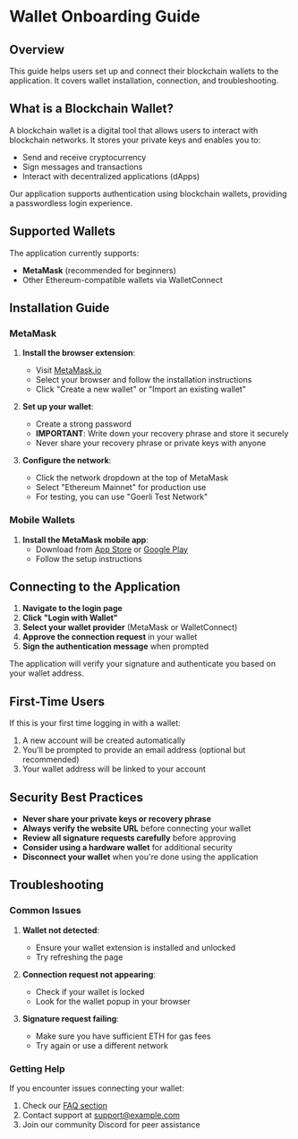 # Wallet Onboarding Guide

## Overview
This guide helps users set up and connect their blockchain wallets to the application. It covers wallet installation, connection, and troubleshooting.

## What is a Blockchain Wallet?

A blockchain wallet is a digital tool that allows users to interact with blockchain networks. It stores your private keys and enables you to:

- Send and receive cryptocurrency
- Sign messages and transactions
- Interact with decentralized applications (dApps)

Our application supports authentication using blockchain wallets, providing a passwordless login experience.

## Supported Wallets

The application currently supports:

- **MetaMask** (recommended for beginners)
- Other Ethereum-compatible wallets via WalletConnect

## Installation Guide

### MetaMask

1. **Install the browser extension**:
   - Visit [MetaMask.io](https://metamask.io/download/)
   - Select your browser and follow the installation instructions
   - Click "Create a new wallet" or "Import an existing wallet"

2. **Set up your wallet**:
   - Create a strong password
   - **IMPORTANT**: Write down your recovery phrase and store it securely
   - Never share your recovery phrase or private keys with anyone

3. **Configure the network**:
   - Click the network dropdown at the top of MetaMask
   - Select "Ethereum Mainnet" for production use
   - For testing, you can use "Goerli Test Network"

### Mobile Wallets

1. **Install the MetaMask mobile app**:
   - Download from [App Store](https://apps.apple.com/us/app/metamask/id1438144202) or [Google Play](https://play.google.com/store/apps/details?id=io.metamask)
   - Follow the setup instructions

## Connecting to the Application

1. **Navigate to the login page**
2. **Click "Login with Wallet"**
3. **Select your wallet provider** (MetaMask or WalletConnect)
4. **Approve the connection request** in your wallet
5. **Sign the authentication message** when prompted

The application will verify your signature and authenticate you based on your wallet address.

## First-Time Users

If this is your first time logging in with a wallet:

1. A new account will be created automatically
2. You'll be prompted to provide an email address (optional but recommended)
3. Your wallet address will be linked to your account

## Security Best Practices

- **Never share your private keys or recovery phrase**
- **Always verify the website URL** before connecting your wallet
- **Review all signature requests carefully** before approving
- **Consider using a hardware wallet** for additional security
- **Disconnect your wallet** when you're done using the application

## Troubleshooting

### Common Issues

1. **Wallet not detected**:
   - Ensure your wallet extension is installed and unlocked
   - Try refreshing the page

2. **Connection request not appearing**:
   - Check if your wallet is locked
   - Look for the wallet popup in your browser

3. **Signature request failing**:
   - Make sure you have sufficient ETH for gas fees
   - Try again or use a different network

### Getting Help

If you encounter issues connecting your wallet:

1. Check our [FAQ section](https://example.com/faq)
2. Contact support at support@example.com
3. Join our community Discord for peer assistance
